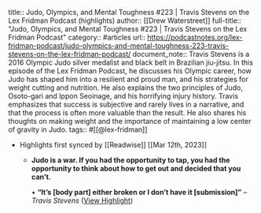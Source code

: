 title:: Judo, Olympics, and Mental Toughness #223 | Travis Stevens on the Lex Fridman Podcast (highlights)
author:: [[Drew Waterstreet]]
full-title:: "Judo, Olympics, and Mental Toughness \#223 | Travis Stevens on the Lex Fridman Podcast"
category:: #articles
url:: https://podcastnotes.org/lex-fridman-podcast/judo-olympics-and-mental-toughness-223-travis-stevens-on-the-lex-fridman-podcast/
document_note:: Travis Stevens is a 2016 Olympic Judo silver medalist and black belt in Brazilian jiu-jitsu. In this episode of the Lex Fridman Podcast, he discusses his Olympic career, how Judo has shaped him into a resilient and proud man, and his strategies for weight cutting and nutrition. He also explains the two principles of Judo, Osoto-gari and Ippon Seoinage, and his horrifying injury history. Travis emphasizes that success is subjective and rarely lives in a narrative, and that the process is often more valuable than the result. He also shares his thoughts on making weight and the importance of maintaining a low center of gravity in Judo.
tags:: #[[@lex-fridman]]

- Highlights first synced by [[Readwise]] [[Mar 12th, 2023]]
	- **Judo is a war. If you had the opportunity to tap, you had the opportunity to think about how to get out and decided that you can’t.**
	  
	  •   **“It’s [body part] either broken or I don’t have it [submission]”** *– Travis Stevens* ([View Highlight](https://read.readwise.io/read/01gv81r40a56m3add519nfy3hj))